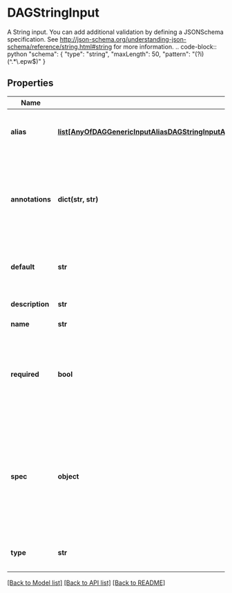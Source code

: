 # DAGStringInput

A String input.  You can add additional validation by defining a JSONSchema specification.  See http://json-schema.org/understanding-json-schema/reference/string.html#string for more information.  .. code-block:: python      \"schema\": {         \"type\": \"string\",         \"maxLength\": 50,         \"pattern\": \"(?i)(^.*\\.epw$)\"     }
## Properties
Name | Type | Description | Notes
------------ | ------------- | ------------- | -------------
**alias** | [**list[AnyOfDAGGenericInputAliasDAGStringInputAliasDAGIntegerInputAliasDAGNumberInputAliasDAGBooleanInputAliasDAGFolderInputAliasDAGFileInputAliasDAGPathInputAliasDAGArrayInputAliasDAGJSONObjectInputAliasDAGLinkedInputAlias]**](AnyOfDAGGenericInputAliasDAGStringInputAliasDAGIntegerInputAliasDAGNumberInputAliasDAGBooleanInputAliasDAGFolderInputAliasDAGFileInputAliasDAGPathInputAliasDAGArrayInputAliasDAGJSONObjectInputAliasDAGLinkedInputAlias.md) | A list of aliases for this input in different platforms. | [optional] 
**annotations** | **dict(str, str)** | An optional dictionary to add annotations to inputs. These annotations will be used by the client side libraries. | [optional] 
**default** | **str** | Default value to use for an input if a value was not supplied. | [optional] 
**description** | **str** | Optional description for input. | [optional] 
**name** | **str** | Input name. | 
**required** | **bool** | A field to indicate if this input is required. This input needs to be set explicitly even when a default value is provided. | [optional] [default to False]
**spec** | **object** | An optional JSON Schema specification to validate the input value. You can use validate_spec method to validate a value against the spec. | [optional] 
**type** | **str** |  | [optional] [readonly] [default to 'DAGStringInput']

[[Back to Model list]](../README.md#documentation-for-models) [[Back to API list]](../README.md#documentation-for-api-endpoints) [[Back to README]](../README.md)


